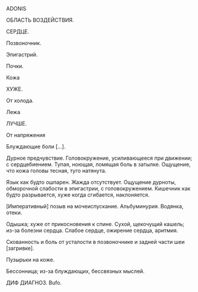 ADONIS

ОБЛАСТЬ ВОЗДЕЙСТВИЯ.

СЕРДЦЕ.

Позвоночник.

Эпигастрий.

Почки.

Кожа

ХУЖЕ.

От холода.

Лежа

ЛУЧШЕ.

От напряжения

 

Блуждающие боли [...].

Дурное предчувствие. Головокружение, усиливающееся при движении; с сердцебиением. Тупая, ноющая, ломящая боль в затылке. Ощущение, что кожа головы тесная, туго натянута.

Язык как будто ошпарен. Жажда отсутствует. Ощущение дурноты, обморочной слабости в эпигастрии, с головокружением. Кишечник как будто разрывается, хуже когда сгибается, наклоняется.

[Императивный] позыв на мочеиспускание. Альбуминурия. Водянка, отеки.

Одышка; хуже от прикосновения к спине. Сухой, щекочущий кашель; из-за болезни сердца. Слабое сердце, ожирение сердца, аритмия.

Скованность и боль от усталости в позвоночнике и задней части шеи [загривке].

Пузырьки на коже.

Бессонница; из-за блуждающих, бессвязных мыслей.

ДИФ ДИАГНОЗ. Bufo.